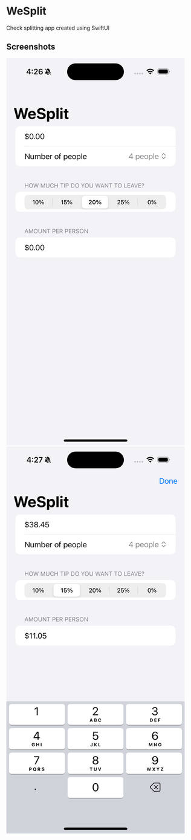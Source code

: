 # WeSplit

Check splitting app created using SwiftUI

## Screenshots
![Start Screen](./Screenshots/start-screen.png)
![Using the app](./Screenshots/use-screen.png)